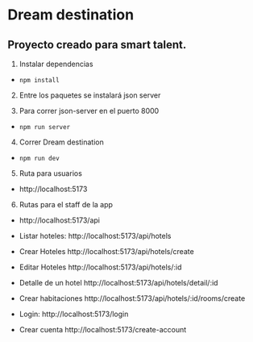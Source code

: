 # Dream destination

## Proyecto creado para smart talent.


1. Instalar dependencias

- ```npm install ```

2. Entre los paquetes se instalará json server

3. Para correr json-server en el puerto 8000 

- ```npm run server```

4. Correr Dream destination

- ```npm run dev```

5. Ruta para usuarios
- http://localhost:5173

6. Rutas para el staff de la app
- http://localhost:5173/api

- Listar hoteles:
  http://localhost:5173/api/hotels

- Crear Hoteles
  http://localhost:5173/api/hotels/create

- Editar Hoteles
  http://localhost:5173/api/hotels/:id

- Detalle de un hotel
  http://localhost:5173/api/hotels/detail/:id

- Crear habitaciones
  http://localhost:5173/api/hotels/:id/rooms/create

- Login:
  http://localhost:5173/login

- Crear cuenta
  http://localhost:5173/create-account
